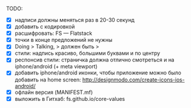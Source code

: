 TODO:

* [x] надписи должны меняться раз в 20-30 секунд
* [x] добавить <meta> с кодировкой
* [x] расшифровать: FS — Flatstack
* [x] точки в конце предложений не нужны
* [x] Doing > Talking, > должен быть &gt;
* [x] стили: надпись красиво, большими буквами и по центру
* [x] респонсив стили: страничка должна отлично смотреться и на iphone/android (+ meta viewport)
* [x] добавить iphone/android иконки, чтобы приложение можно было добавить на home screen:
      http://designmodo.com/create-icons-ios-android/
* [x] офлайн версия (MANIFEST.mf)
* [x] выложить в Гитхаб: fs.github.io/core-values
